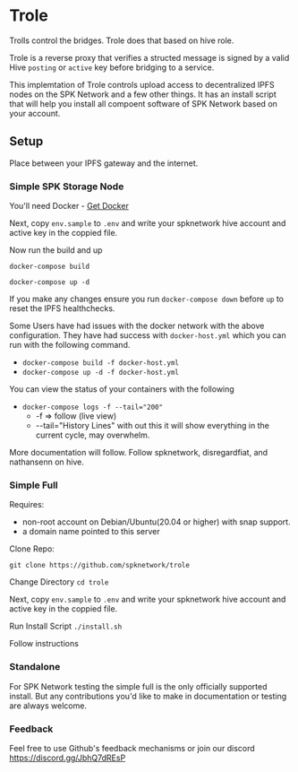 # Trole

Trolls control the bridges. Trole does that based on hive role.

Trole is a reverse proxy that verifies a structed message is signed by a valid Hive `posting` or `active` key before bridging to a service. 

This implemtation of Trole controls upload access to decentralized IPFS nodes on the SPK Network and a few other things. It has an install script that will help you install all compoent software of SPK Network based on your account. 

## Setup

Place between your IPFS gateway and the internet.

### Simple SPK Storage Node

You'll need Docker - [Get Docker](https://docs.docker.com/get-docker/)

Next, copy `env.sample` to `.env` and write your spknetwork hive account and active key in the coppied file.

Now run the build and up

`docker-compose build`

`docker-compose up -d`

If you make any changes ensure you run `docker-compose down` before `up` to reset the IPFS healthchecks.

Some Users have had issues with the docker network with the above configuration. They have had success with `docker-host.yml` which you can run with the following command.
 * `docker-compose build -f docker-host.yml`
 * `docker-compose up -d -f docker-host.yml`

 You can view the status of your containers with the following
  * `docker-compose logs -f --tail="200"`
    * -f => follow (live view)
    * --tail="History Lines" with out this it will show everything in the current cycle, may overwhelm.

More documentation will follow. Follow spknetwork, disregardfiat, and nathansenn on hive.

### Simple Full

Requires:
* non-root account on Debian/Ubuntu(20.04 or higher) with snap support.
* a domain name pointed to this server

Clone Repo:

`git clone https://github.com/spknetwork/trole`

Change Directory `cd trole`

Next, copy `env.sample` to `.env` and write your spknetwork hive account and active key in the coppied file.

Run Install Script `./install.sh`

Follow instructions

### Standalone

For SPK Network testing the simple full is the only officially supported install. But any contributions you'd like to make in documentation or testing are always welcome.

### Feedback

Feel free to use Github's feedback mechanisms or join our discord https://discord.gg/JbhQ7dREsP